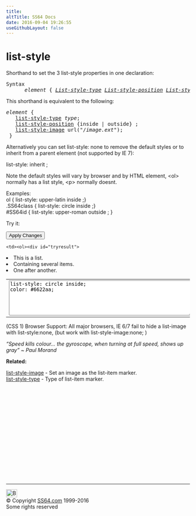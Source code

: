 ```yaml
---
title:
altTitle: SS64 Docs
date: 2016-09-04 19:26:55
useGithubLayout: false
---
```

<!-- #BeginLibraryItem "/Library/head_css.lbi" --><!-- #EndLibraryItem --><h1>list-style</h1>
<p>Shorthand to set  the 3 list-style properties in one declaration: </p>
<pre>Syntax
      <i>element</i> { <i><a href="list-style-type.html">List-style-type</a>&nbsp;<a href="background-position.html">List-style-position</a>&nbsp;<a href="list-style-image.html">List-style-image</a></i> ;}</pre>
<p>This shorthand is equivalent to the following:<br>
</p>
<pre><i>element</i> {
   <span class="code"><a href="list-style-type.html">list-style-type</a> <i>type</i>;
   <a href="background-position.html">list-style-position</a> {inside | outside} ;
   <a href="list-style-image.html">list-style-image</a> url("/<i>image.ext</i>");</span>
 }</pre>
<p>Alternatively you can set  <span class="code">list-style: none</span> to remove the default styles or to inherit from a parent element (not supported by IE 7):</p>
<p class="code">list-style: inherit ;</p>
<p>Note the default styles will vary by browser and by HTML element, <span class="code">&lt;ol&gt;</span> normally has a list style, <span class="code">&lt;p&gt;</span> normally doesnt.</p>
<p>Examples:<br>
  <span class="code">ol { list-style: upper-latin inside ;}<br>
.SS64class { list-style: circle inside ;}<br>
#SS64id { list-style: upper-roman outside ; }</span></p>
<p>Try it:</p><input type="button" onclick="ApplyStyle()" value="Apply Changes">
<table>
  <tbody><tr>
    <td><textarea name="tryit" id="trycode" cols="60" rows="6" wrap="VIRTUAL" onfocus="this.style.background='#fff';" onblur="this.style.background='#eee';" tabindex="1">list-style: circle inside;
color: #6622aa;</textarea></td>

    <td><ol><div id="tryresult">
<li>This is a list.</li>
      <li> Containing several items.</li>
      <li> One after another.</li>
    </div></ol></td>
  </tr>
</tbody></table>

<p>(CSS 1) Browser Support: All major browsers,  IE 6/7 fail to hide a list-image with <span class="code">list-style:none</span>, (but work with <span class="code">list-style-image:none;</span> )</p>
<p class="quote"><i>“Speed kills colour... the gyroscope, when turning at full speed, shows up gray” ~ Paul Morand</i></p>
<p><b>Related:</b></p>
<p><a href="list-style-image.html">list-style-image</a> - Set an image as the list-item marker.<br>
  <a href="list-style-type.html">list-style-type</a> - Type of list-item marker.</p><!-- #BeginLibraryItem "/Library/foot_css.lbi" --><p>
<!-- CSS -->
<ins class="adsbygoogle" style="display:inline-block;width:300px;height:250px" data-ad-client="ca-pub-6140977852749469" data-ad-slot="2739097502"></ins>
<script>
(adsbygoogle = window.adsbygoogle || []).push({});
</script></p>
<hr>
<div id="bl" class="footer"><a href="list-style.html#"><img src="../images/top.png" width="30" height="22" alt="Back to the Top"></a></div>
<div id="br" class="footer, tagline">© Copyright <a href="../index.html">SS64.com</a> 1999-2016<br>
Some rights reserved</div><!-- #EndLibraryItem -->


